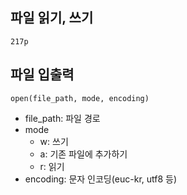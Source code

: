 ## 파일 읽기, 쓰기
`217p`

## 파일 입출력
```
open(file_path, mode, encoding)
```
* file_path: 파일 경로
* mode 
  * w: 쓰기
  * a: 기존 파일에 추가하기
  * r: 읽기
* encoding: 문자 인코딩(euc-kr, utf8 등)
